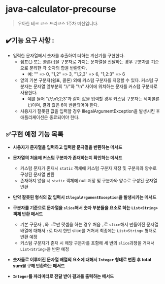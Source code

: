 # java-calculator-precourse
> 우아한 테크 코스 프리코스 1주차 미션입니다.

## ✔️기능 요구 사항 : 
- 입력한 문자열에서 숫자를 추출하여 더하는 계산기를 구현한다.
  - 쉼표(,) 또는 콜론(:)을 구분자로 가지는 문자열을 전달하는 경우 구분자를 기준으로 분리한 각 숫자의 합을 반환한다.
    - 예: "" => 0, "1,2" => 3, "1,2,3" => 6, "1,2:3" => 6
  - 앞의 기본 구분자(쉼표, 콜론) 외에 커스텀 구분자를 지정할 수 있다. 커스텀 구분자는 문자열 앞부분의 "//"와 "\n" 사이에 위치하는 문자를 커스텀 구분자로 사용한다.
    - 예를 들어 "//;\n1;2;3"과 같이 값을 입력할 경우 커스텀 구분자는 세미콜론(;)이며, 결과 값은 6이 반환되어야 한다.
  - 사용자가 잘못된 값을 입력할 경우 IllegalArgumentException을 발생시킨 후 애플리케이션은 종료되어야 한다.

## ✅구현 예정 기능 목록
- **사용자가 문자열을 입력하고 입력한 문자열을 반환하는 메서드**
- **문자열의 처음에 커스텀 구분자가 존재하는지 확인하는 메서드**
  - 커스텀 문자가 존재시 `static` 객체에 커스텀 구분자 저장 및 구분자와 양수로 구성된 문자열 반환
  - 존재하지 않을 시 `static` 객체에 null 저장 및 구분자와 양수로 구성된 문자열 반환
- **만약 잘못된 형식의 값 입력시 `IllegalArgumentException`을 발생시키는 메서드**

- **구분자를 기준으로 문자열을 `slice`해서 숫자 부분들을 요소로 하는 `List<String>` 객체 반환 메서드**
  - 기본 구문자 `,`와 `:`로만 덧셈을 하는 경우 처음 `,`로 `slice`해서 만들어진 문자열 배열에 대해서 `:`로 다시 한번 slice를 거쳐서 최종에는 `List<String>` 형태로 반환 예정
  - 커스텀 구분자가 존재 시 해당 구분자를 포함해 세 번의 `slice`과정을 거쳐서 `List<String>`을 반환 예정
- **숫자들로 이루어진 문자열 배열의 요소에 대해서 `Integer` 형태로 변환 후 total sum을 구해 반환하는 메서드**
- **`Integer`를 파라미터로 전달 받아 결과를 출력하는 메서드**